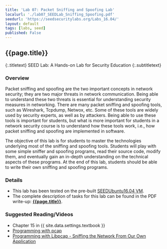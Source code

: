 ```yaml
---
title: 'Lab 07: Packet Sniffing and Spoofing Lab'
localurl: './lab07_SEEDLab_Sniffing_Spoofing.pdf'
seedurl: 'https://seedsecuritylabs.org/Labs_16.04/'
layout: default
tags: [labs, seed]
published: False
---
```


## {{page.title}}
{:.titletext}
SEED Lab: A Hands-on Lab for Security Education
{:.subtitletext}

### Overview

Packet sniffing and spoofing are the two important concepts in network security; they are two major threats in network communication.
Being able to understand these two threats is essential for understanding security measures in networking.
There are many packet sniffing and spoofing tools, such as Wireshark, Tcpdump, Netwox, etc.
Some of these tools are widely used by security experts, as well as by attackers.
Being able to use these tools is important for students, but what is more important for students in a network security course is to understand how these tools work,
i.e., how packet sniffing and spoofing are implemented in software.

The objective of this lab is for students to master the technologies underlying most of the sniffing and spoofing tools.
Students will play with some simple sniffer and spoofing programs, read their source code, modify them, and eventually gain an in-depth understanding on the technical aspects of these programs.
At the end of this lab, students should be able to write their own sniffing and spoofing programs.

### Details

- This lab has been tested on the pre-built [SEEDUbuntu16.04 VM](https://seedsecuritylabs.org/lab_env.html).
- The complete description of tasks for this lab can be found in the PDF write-up: **[{{page.title}}]({{page.localurl}})**.

### Suggested Reading/Videos

- Chapter 15 in {{ site.data.settings.textbook }}
- [Programming with pcap](https://www.tcpdump.org/pcap.html)
- [Programming with Libpcap - Sniffing the Network From Our Own Application](http://recursos.aldabaknocking.com/libpcapHakin9LuisMartinGarcia.pdf)
